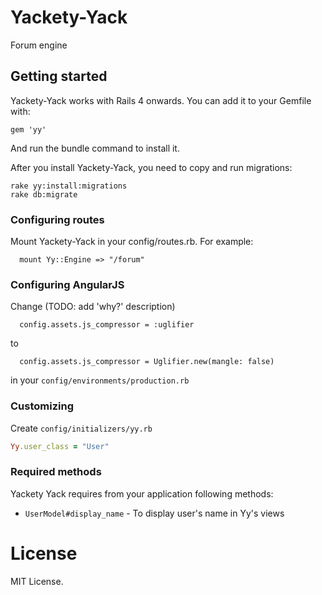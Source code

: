 # Yackety-Yack

Forum engine

## Getting started

Yackety-Yack works with Rails 4 onwards. You can add it to your Gemfile with:
```
gem 'yy'
```
And run the bundle command to install it.

After you install Yackety-Yack, you need to copy and run migrations:
```
rake yy:install:migrations
rake db:migrate
```

### Configuring routes

Mount Yackety-Yack in your config/routes.rb. For example:

```
  mount Yy::Engine => "/forum"
```


### Configuring AngularJS

Change (TODO: add 'why?' description)

```
  config.assets.js_compressor = :uglifier
```

to

```
  config.assets.js_compressor = Uglifier.new(mangle: false)
```

in your `config/environments/production.rb`


### Customizing

Create `config/initializers/yy.rb`

```ruby
Yy.user_class = "User"
```

### Required methods

Yackety Yack requires from your application following methods:

  * `UserModel#display_name` - To display user's name in Yy's views


# License

MIT License.
